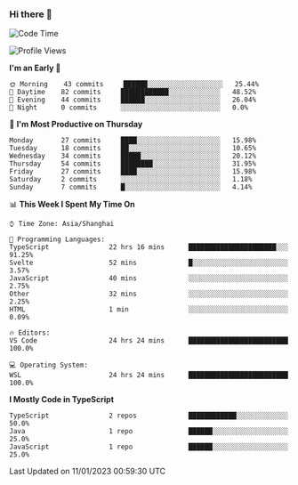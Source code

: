 ### Hi there 👋

<!--
**waynelwz/waynelwz** is a ✨ _special_ ✨ repository because its `README.md` (this file) appears on your GitHub profile.

Here are some ideas to get you started:

- 🔭 I’m currently working on ...
- 🌱 I’m currently learning ...
- 👯 I’m looking to collaborate on ...
- 🤔 I’m looking for help with ...
- 💬 Ask me about ...
- 📫 How to reach me: ...
- 😄 Pronouns: ...
- ⚡ Fun fact: ...
-->

<!--START_SECTION:waka-->
![Code Time](http://img.shields.io/badge/Code%20Time-923%20hrs%2053%20mins-blue)

![Profile Views](http://img.shields.io/badge/Profile%20Views-0-blue)

**I'm an Early 🐤** 

```text
🌞 Morning    43 commits     ██████░░░░░░░░░░░░░░░░░░░   25.44% 
🌆 Daytime    82 commits     ████████████░░░░░░░░░░░░░   48.52% 
🌃 Evening    44 commits     ██████░░░░░░░░░░░░░░░░░░░   26.04% 
🌙 Night      0 commits      ░░░░░░░░░░░░░░░░░░░░░░░░░   0.0%

```
📅 **I'm Most Productive on Thursday** 

```text
Monday       27 commits     ████░░░░░░░░░░░░░░░░░░░░░   15.98% 
Tuesday      18 commits     ██░░░░░░░░░░░░░░░░░░░░░░░   10.65% 
Wednesday    34 commits     █████░░░░░░░░░░░░░░░░░░░░   20.12% 
Thursday     54 commits     ████████░░░░░░░░░░░░░░░░░   31.95% 
Friday       27 commits     ████░░░░░░░░░░░░░░░░░░░░░   15.98% 
Saturday     2 commits      ░░░░░░░░░░░░░░░░░░░░░░░░░   1.18% 
Sunday       7 commits      █░░░░░░░░░░░░░░░░░░░░░░░░   4.14%

```


📊 **This Week I Spent My Time On** 

```text
⌚︎ Time Zone: Asia/Shanghai

💬 Programming Languages: 
TypeScript               22 hrs 16 mins      ██████████████████████░░░   91.25% 
Svelte                   52 mins             █░░░░░░░░░░░░░░░░░░░░░░░░   3.57% 
JavaScript               40 mins             ░░░░░░░░░░░░░░░░░░░░░░░░░   2.75% 
Other                    32 mins             ░░░░░░░░░░░░░░░░░░░░░░░░░   2.25% 
HTML                     1 min               ░░░░░░░░░░░░░░░░░░░░░░░░░   0.09%

🔥 Editors: 
VS Code                  24 hrs 24 mins      █████████████████████████   100.0%

💻 Operating System: 
WSL                      24 hrs 24 mins      █████████████████████████   100.0%

```

**I Mostly Code in TypeScript** 

```text
TypeScript               2 repos             ████████████░░░░░░░░░░░░░   50.0% 
Java                     1 repo              ██████░░░░░░░░░░░░░░░░░░░   25.0% 
JavaScript               1 repo              ██████░░░░░░░░░░░░░░░░░░░   25.0%

```



 Last Updated on 11/01/2023 00:59:30 UTC
<!--END_SECTION:waka-->
